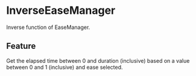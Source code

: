 # InverseEaseManager
Inverse function of EaseManager.

## Feature
Get the elapsed time between 0 and duration (inclusive) based on a value between 0 and 1 (inclusive) and ease selected.
